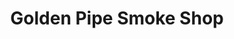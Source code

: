 ---
title: "Golden Pipe Smoke Shop"
url: /cheektowaga/golden-pipe-smoke-shop/
shop: E-Zigaretten
---
